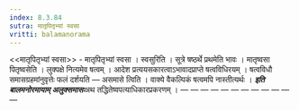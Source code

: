```yaml
---
index: 8.3.84
sutra: मातृपितृभ्यां स्वसा
vritti: balamanorama
---
```


<<मातृपितृभ्यां स्वसा>> - मातृपितृभ्यां स्वसा । स्वसुरिति । सूत्रे षष्ठर्थे प्रथमेति भावः । मातृष्वसा पितृष्वसेति । लुक्पक्षे नित्यमेव षत्वम् । आदेश प्रत्ययसकारत्वाऽभावादप्राप्ते षत्वविधिरयम् । षत्वविधौ समासग्रहमांनुवृत्तेः फलं दर्शयति — असमासे त्विति । वाक्ये वैकल्पिकं षत्वमपि नास्तीत्यर्थः । *****इति बालमनोरमायाम् अलुक्समासः*****अथ तद्धितेष्वपत्याधिकारप्रकरणम् । —  —  —  —  —  —  —  —  —  —  —  — 